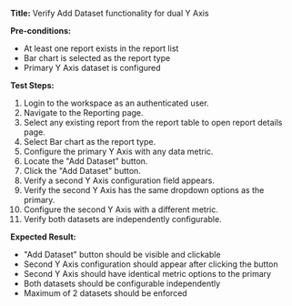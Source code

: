 **Title:** Verify Add Dataset functionality for dual Y Axis

**Pre-conditions:**
* At least one report exists in the report list
* Bar chart is selected as the report type
* Primary Y Axis dataset is configured

**Test Steps:**
1. Login to the workspace as an authenticated user.
2. Navigate to the Reporting page.
3. Select any existing report from the report table to open report details page.
4. Select Bar chart as the report type.
5. Configure the primary Y Axis with any data metric.
6. Locate the "Add Dataset" button.
7. Click the "Add Dataset" button.
8. Verify a second Y Axis configuration field appears.
9. Verify the second Y Axis has the same dropdown options as the primary.
10. Configure the second Y Axis with a different metric.
11. Verify both datasets are independently configurable.

**Expected Result:**
* "Add Dataset" button should be visible and clickable
* Second Y Axis configuration should appear after clicking the button
* Second Y Axis should have identical metric options to the primary
* Both datasets should be configurable independently
* Maximum of 2 datasets should be enforced